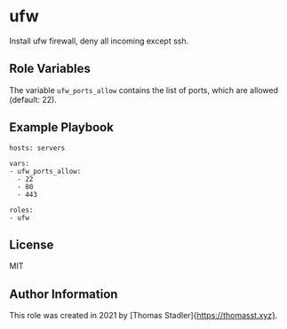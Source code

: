 ufw
=========

Install ufw firewall, deny all incoming except ssh.

<!-- Requirements
------------

Any pre-requisites that may not be covered by Ansible itself or the role should be mentioned here. For instance, if the role uses the EC2 module, it may be a good idea to mention in this section that the boto package is required. -->

Role Variables
--------------

The variable `ufw_ports_allow` contains the list of ports, which are allowed (default: 22).

<!-- Dependencies
------------

A list of other roles hosted on Galaxy should go here, plus any details in regards to parameters that may need to be set for other roles, or variables that are used from other roles. -->

Example Playbook
----------------

    hosts: servers

    vars:
    - ufw_ports_allow:
      - 22
      - 80
      - 443

    roles:
    - ufw

License
-------

MIT

Author Information
------------------

This role was created in 2021 by [Thomas Stadler]{https://thomasst.xyz}.
